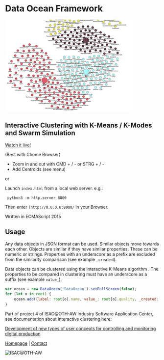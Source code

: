 # Data Ocean Framework

![DataOcean](cluster.jpg)

## Interactive Clustering with K-Means / K-Modes and Swarm Simulation

[Watch it live!](https://oth-aw.github.io/DataOcean/)

(Best with Chome Browser)

* Zoom in and out with CMD + / - or STRG + / -
* Add Centroids (see menu)

or

Launch `index.html` from a local web server.
e.g.:
```
 python3 -m http.server 8000 
```
Then enter  `(http://0.0.0.0:8000/` in your Browser.

Written in ECMAScript 2015

## Usage

Any data objects in JSON format can be used. Similar objects move towards each other. Objects are similar if they have similar properties. These can be numeric or strings. Properties with an underscore as a prefix are excluded from the similarity comparison (see example `_created`). 

Data objects can be clustered using the interactive K-Means algorithm . The properties to be compared in clustering must have an underscore as a suffix (see example `value_`). 

```javascript
var ocean = new DataOcean('DataOcean').setFullScreen(false);
for (let o in root) {
    ocean.add({label: root[o].name, value_: root[o].quality, _created: root[o].created});
}  
```

Part of project 4 of ISAC@OTH-AW Industry Software Application Center, see documentation about interactive clustering here:

[Development of new types of user concepts for controlling and monitoring digital production](https://github.com/OTH-AW/isac-oth-aw/blob/master/p4/README.md)

[Homepage](https://www.isac-oth.de/) | [Contact](mailto:isac-kontakt@oth-aw.de)

![ISAC@OTH-AW](isac.png)

